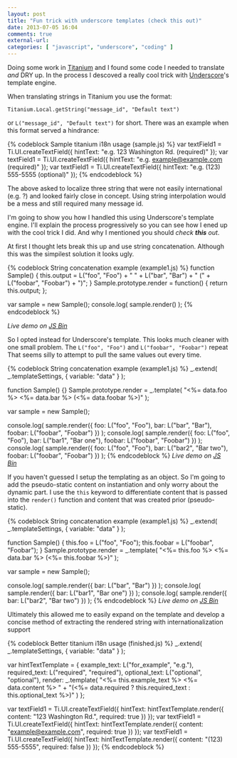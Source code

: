 ```yaml
---
layout: post
title: "Fun trick with underscore templates (check this out)"
date: 2013-07-05 16:04
comments: true
external-url:
categories: [ "javascript", "underscore", "coding" ]
---
```

Doing some work in [Titanium][] and I found some code I needed to translate
*and* DRY up. In the process I descoved a really cool trick with
[Underscore][]'s template engine.

When translating strings in Titanium you use the format:

    Titanium.Local.getString("message_id", "Default text")

or `L("message_id", "Default text")` for short. There was an example when this
format served a hindrance:

{% codeblock Sample titanium i18n usage (sample.js) %}
var textField1 = Ti.UI.createTextField({
  hintText: "e.g. 123 Washington Rd. (required)"
});
var textField1 = Ti.UI.createTextField({
  hintText: "e.g. example@example.com (required)"
});
var textField1 = Ti.UI.createTextField({
  hintText: "e.g. (123) 555-5555 (optional)"
});
{% endcodeblock %}

The above asked to localize three string that were not easily international
(e.g. ?) and looked fairly close in concept. Using string interpolation would
be a mess and still required many message id.

I'm going to show you how I handled this using Underscore's template engine.
I'll explain the process progressively so you can see how I ened up with the
cool trick I did. And why I mentioned you should _check **this** out_.

[Titanium]: http://www.appcelerator.com/platform/titanium-platform/
[Underscore]: http://underscorejs.org/

<!-- more -->

At first I thought lets break this up and use string concatenation. Although
this was the simpilest solution it looks ugly.

{% codeblock String concatenation example (example1.js) %}
function Sample() {
  this.output = L("foo", "Foo") +
    " " + L("bar", "Bar") +
    " (" + L("foobar", "Foobar") + ")";
}
Sample.prototype.render = function() { return this.output; };

var sample = new Sample();
console.log( sample.render() );
{% endcodeblock %}

_Live demo on [JS Bin](http://jsbin.com/ovizip/2/edit?javascript,console)_

So I opted instead for Underscore's template. This looks much cleaner with one
small problem. The `L("foo", "Foo")` and `L("foobar", "Foobar")` repeat That
seems silly to attempt to pull the same values out every time.

{% codeblock String concatenation example (example1.js) %}
_.extend( _.templateSettings, { variable: "data" } );

function Sample() {}
Sample.prototype.render = _.template(
  "<%= data.foo %> <%= data.bar %> (<%= data.foobar %>)"
);

var sample = new Sample();

console.log( sample.render({
  foo:    L("foo", "Foo"),
  bar:    L("bar", "Bar"),
  foobar: L("foobar", "Foobar")
}) );
console.log( sample.render({
  foo:    L("foo", "Foo"),
  bar:    L("bar1", "Bar one"),
  foobar: L("foobar", "Foobar")
}) );
console.log( sample.render({
  foo:    L("foo", "Foo"),
  bar:    L("bar2", "Bar two"),
  foobar: L("foobar", "Foobar")
}) );
{% endcodeblock %}
_Live demo on [JS Bin](http://jsbin.com/ovizip/3/edit?javascript,console)_

If you haven't guessed I setup the templating as an object. So I'm going to add
the pseudo-static content on instantiation and only worry about the dynamic
part. I use the `this` keyword to differentiate content that is passed into
the `render()` function and content that was created prior (pseudo-static).

{% codeblock String concatenation example (example1.js) %}
_.extend( _.templateSettings, { variable: "data" } );

function Sample() {
  this.foo    = L("foo", "Foo");
  this.foobar = L("foobar", "Foobar");
}
Sample.prototype.render = _.template(
  "<%= this.foo %> <%= data.bar %> (<%= this.foobar %>)"
);

var sample = new Sample();

console.log( sample.render({
  bar: L("bar", "Bar")
}) );
console.log( sample.render({
  bar: L("bar1", "Bar one")
}) );
console.log( sample.render({
  bar: L("bar2", "Bar two")
}) );
{% endcodeblock %}
_Live demo on [JS Bin](http://jsbin.com/ovizip/4/edit?javascript,console)_

Ultimately this allowed me to easily expand on the template and develop a
concise method of extracting the rendered string with internationalization
support

{% codeblock Better titanium i18n usage (finished.js) %}
_.extend( _.templateSettings, { variable: "data" } );

var hintTextTemplate = {
  example_text:  L("for_example", "e.g."),
  required_text: L("required", "required"),
  optional_text: L("optional", "optional"),
  render: _.template(
    "<%= this.example_text %> <%= data.content %> " +
    "(<%= data.required ? this.required_text : this.optional_text %>)"
  )
};

var textField1 = Ti.UI.createTextField({
  hintText: hintTextTemplate.render({
    content: "123 Washington Rd.",
    required: true
  })
});
var textField1 = Ti.UI.createTextField({
  hintText: hintTextTemplate.render({
    content: "example@example.com",
    required: true
  })
});
var textField1 = Ti.UI.createTextField({
  hintText: hintTextTemplate.render({
    content: "(123) 555-5555",
    required: false
  })
});
{% endcodeblock %}

